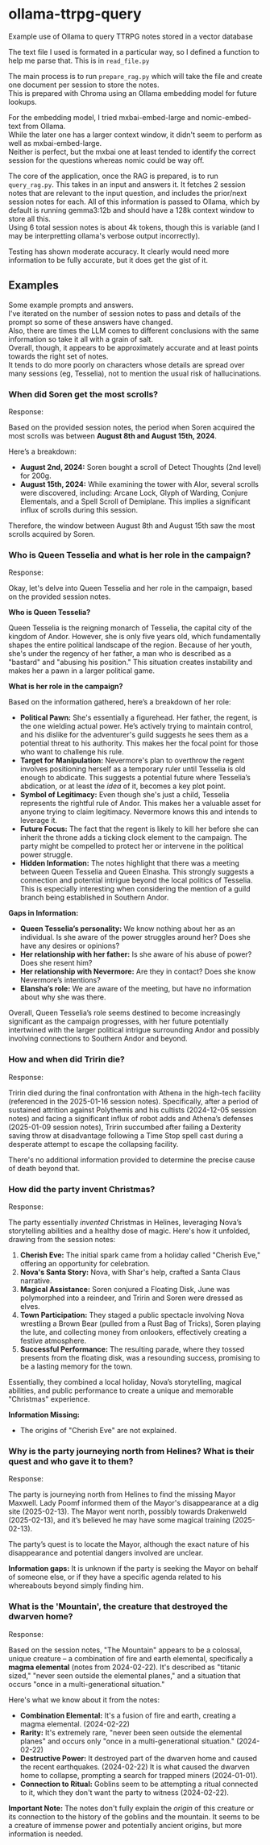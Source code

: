 # ollama-ttrpg-query
Example use of Ollama to query TTRPG notes stored in a vector database

The text file I used is formated in a particular way, so I defined a function to help me parse that. This is in `read_file.py`

The main process is to run `prepare_rag.py` which will take the file and create one document per session to store the notes.   
This is prepared with Chroma using an Ollama embedding model for future lookups.

For the embedding model, I tried mxbai-embed-large and nomic-embed-text from Ollama.   
While the later one has a larger context window, it didn't seem to perform as well as mxbai-embed-large.   
Neither is perfect, but the mxbai one at least tended to identify the correct session for the questions whereas nomic could be way off.

The core of the application, once the RAG is prepared, is to run `query_rag.py`. This takes in an input and answers it. 
It fetches 2 session notes that are relevant to the input question, and includes the prior/next session notes for each. 
All of this information is passed to Ollama, which by default is running gemma3:12b and should have a 128k context window to store all this.   
Using 6 total session notes is about 4k tokens, though this is variable (and I may be interpretting ollama's verbose output incorrectly).

Testing has shown moderate accuracy. It clearly would need more information to be fully accurate, but it does get the gist of it.

## Examples
Some example prompts and answers.   
I've iterated on the number of session notes to pass and details of the prompt so some of these answers have changed.   
Also, there are times the LLM comes to different conclusions with the same information so take it all with a grain of salt.   
Overall, though, it appears to be approximately accurate and at least points towards the right set of notes.   
It tends to do more poorly on characters whose details are spread over many sessions (eg, Tesselia), not to mention the usual risk of hallucinations.

### When did Soren get the most scrolls?
Response:

Based on the provided session notes, the period when Soren acquired the most scrolls was between **August 8th and August 15th, 2024**.

Here’s a breakdown:

*   **August 2nd, 2024:** Soren bought a scroll of Detect Thoughts (2nd level) for 200g.
*   **August 15th, 2024:** While examining the tower with Alor, several scrolls were discovered, including: Arcane Lock, Glyph of Warding, Conjure Elementals, and a Spell Scroll of Demiplane. This implies a significant influx of scrolls during this session.

Therefore, the window between August 8th and August 15th saw the most scrolls acquired by Soren.

### Who is Queen Tesselia and what is her role in the campaign?
Response:

Okay, let's delve into Queen Tesselia and her role in the campaign, based on the provided session notes.

**Who is Queen Tesselia?**

Queen Tesselia is the reigning monarch of Tesselia, the capital city of the kingdom of Andor. However, she is only five years old, which fundamentally shapes the entire political landscape of the region. Because of her youth, she's under the regency of her father, a man who is described as a "bastard" and "abusing his position."  This situation creates instability and makes her a pawn in a larger political game.

**What is her role in the campaign?**

Based on the information gathered, here’s a breakdown of her role:

*   **Political Pawn:** She's essentially a figurehead. Her father, the regent, is the one wielding actual power.  He’s actively trying to maintain control, and his dislike for the adventurer's guild suggests he sees them as a potential threat to his authority. This makes her the focal point for those who want to challenge his rule.
*   **Target for Manipulation:** Nevermore's plan to overthrow the regent involves positioning herself as a temporary ruler until Tesselia is old enough to abdicate. This suggests a potential future where Tesselia’s abdication, or at least the *idea* of it, becomes a key plot point.
*   **Symbol of Legitimacy:** Even though she's just a child, Tesselia represents the rightful rule of Andor. This makes her a valuable asset for anyone trying to claim legitimacy. Nevermore knows this and intends to leverage it.
*   **Future Focus:** The fact that the regent is likely to kill her before she can inherit the throne adds a ticking clock element to the campaign. The party might be compelled to protect her or intervene in the political power struggle.
*   **Hidden Information:** The notes highlight that there was a meeting between Queen Tesselia and Queen Elnasha. This strongly suggests a connection and potential intrigue beyond the local politics of Tesselia. This is especially interesting when considering the mention of a guild branch being established in Southern Andor.



**Gaps in Information:**

*   **Queen Tesselia’s personality:** We know nothing about her as an individual. Is she aware of the power struggles around her? Does she have any desires or opinions?
*   **Her relationship with her father:**  Is she aware of his abuse of power? Does she resent him?
*   **Her relationship with Nevermore:**  Are they in contact? Does she know Nevermore’s intentions?
*   **Elansha’s role:** We are aware of the meeting, but have no information about why she was there.

Overall, Queen Tesselia’s role seems destined to become increasingly significant as the campaign progresses, with her future potentially intertwined with the larger political intrigue surrounding Andor and possibly involving connections to Southern Andor and beyond.

### How and when did Tririn die?
Response:

Tririn died during the final confrontation with Athena in the high-tech facility (referenced in the 2025-01-16 session notes). Specifically, after a period of sustained attrition against Polythemis and his cultists (2024-12-05 session notes) and facing a significant influx of robot adds and Athena’s defenses (2025-01-09 session notes), Tririn succumbed after failing a Dexterity saving throw at disadvantage following a Time Stop spell cast during a desperate attempt to escape the collapsing facility.



There's no additional information provided to determine the precise cause of death beyond that.


### How did the party invent Christmas?
Response:

The party essentially *invented* Christmas in Helines, leveraging Nova’s storytelling abilities and a healthy dose of magic. Here's how it unfolded, drawing from the session notes:

1. **Cherish Eve:** The initial spark came from a holiday called "Cherish Eve," offering an opportunity for celebration.
2. **Nova's Santa Story:** Nova, with Shar's help, crafted a Santa Claus narrative.
3. **Magical Assistance:** Soren conjured a Floating Disk, June was polymorphed into a reindeer, and Tririn and Soren were dressed as elves.
4. **Town Participation:** They staged a public spectacle involving Nova wrestling a Brown Bear (pulled from a Rust Bag of Tricks), Soren playing the lute, and collecting money from onlookers, effectively creating a festive atmosphere.
5. **Successful Performance:** The resulting parade, where they tossed presents from the floating disk, was a resounding success, promising to be a lasting memory for the town.


Essentially, they combined a local holiday, Nova’s storytelling, magical abilities, and public performance to create a unique and memorable "Christmas" experience.


**Information Missing:**

*   The origins of "Cherish Eve" are not explained.

### Why is the party journeying north from Helines? What is their quest and who gave it to them?
Response:

The party is journeying north from Helines to find the missing Mayor Maxwell. Lady Poomf informed them of the Mayor's disappearance at a dig site (2025-02-13). The Mayor went north, possibly towards Drakenweld (2025-02-13), and it’s believed he may have some magical training (2025-02-13).

The party’s quest is to locate the Mayor, although the exact nature of his disappearance and potential dangers involved are unclear.

**Information gaps:** It is unknown if the party is seeking the Mayor on behalf of someone else, or if they have a specific agenda related to his whereabouts beyond simply finding him.

### What is the 'Mountain', the creature that destroyed the dwarven home?
Response:

Based on the session notes, "The Mountain" appears to be a colossal, unique creature – a combination of fire and earth elemental, specifically a **magma elemental** (notes from 2024-02-22). It's described as "titanic sized," "never seen outside the elemental planes," and a situation that occurs "once in a multi-generational situation."

Here's what we know about it from the notes:

*   **Combination Elemental:** It's a fusion of fire and earth, creating a magma elemental. (2024-02-22)
*   **Rarity:** It's extremely rare, "never been seen outside the elemental planes" and occurs only "once in a multi-generational situation." (2024-02-22)
*   **Destructive Power:** It destroyed part of the dwarven home and caused the recent earthquakes. (2024-02-22) It is what caused the dwarven home to collapse, prompting a search for trapped miners (2024-01-01). 
*   **Connection to Ritual:** Goblins seem to be attempting a ritual connected to it, which they don't want the party to witness (2024-02-22).

**Important Note:** The notes don't fully explain the *origin* of this creature or its connection to the history of the goblins and the mountain. It seems to be a creature of immense power and potentially ancient origins, but more information is needed.
